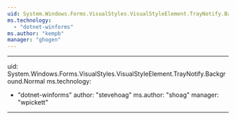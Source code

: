 ```yaml
---
uid: System.Windows.Forms.VisualStyles.VisualStyleElement.TrayNotify.Background
ms.technology: 
  - "dotnet-winforms"
ms.author: "kempb"
manager: "ghogen"
---
```


---
uid: System.Windows.Forms.VisualStyles.VisualStyleElement.TrayNotify.Background.Normal
ms.technology: 
  - "dotnet-winforms"
author: "stevehoag"
ms.author: "shoag"
manager: "wpickett"
---
